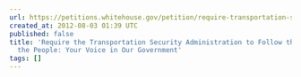 ```yaml
---
url: https://petitions.whitehouse.gov/petition/require-transportation-security-administration-follow-law/tffCTwDd
created_at: 2012-08-03 01:39 UTC
published: false
title: 'Require the Transportation Security Administration to Follow the Law! | We
  the People: Your Voice in Our Government'
tags: []
---
```



